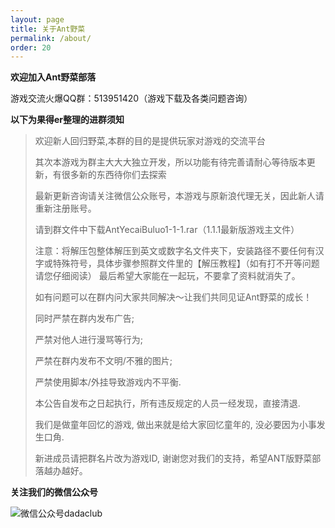 ```yaml
---
layout: page
title: 关于Ant野菜
permalink: /about/
order: 20
---
```


**欢迎加入Ant野菜部落**

游戏交流火爆QQ群：513951420（游戏下载及各类问题咨询）

**以下为果得er整理的进群须知**

> 欢迎新人回归野菜,本群的目的是提供玩家对游戏的交流平台
> 
> 其次本游戏为群主大大大独立开发，所以功能有待完善请耐心等待版本更新，有很多新的东西待你们去探索
> 
> 最新更新咨询请关注微信公众账号，本游戏与原新浪代理无关，因此新人请重新注册账号。
> 
> 请到群文件中下载AntYecaiBuluo1-1-1.rar（1.1.1最新版游戏主文件）
> 
> 注意：将解压包整体解压到英文或数字名文件夹下，安装路径不要任何有汉字或特殊符号，具体步骤参照群文件里的【解压教程】（如有打不开等问题请您仔细阅读） 最后希望大家能在一起玩，不要拿了资料就消失了。
> 
> 如有问题可以在群内问大家共同解决～让我们共同见证Ant野菜的成长！
> 
> 同时严禁在群内发布广告;
> 
> 严禁对他人进行漫骂等行为;
> 
> 严禁在群内发布不文明/不雅的图片;
> 
> 严禁使用脚本/外挂导致游戏内不平衡.
> 
> 本公告自发布之日起执行，所有违反规定的人员一经发现，直接清退.
> 
> 我们是做童年回忆的游戏, 做出来就是给大家回忆童年的, 没必要因为小事发生口角.
> 
> 新进成员请把群名片改为游戏ID, 谢谢您对我们的支持，希望ANT版野菜部落越办越好。


**关注我们的微信公众号**

![微信公众号dadaclub](http://yecai-blog.bj.bcebos.com/images/gongzhonghao.jpg)